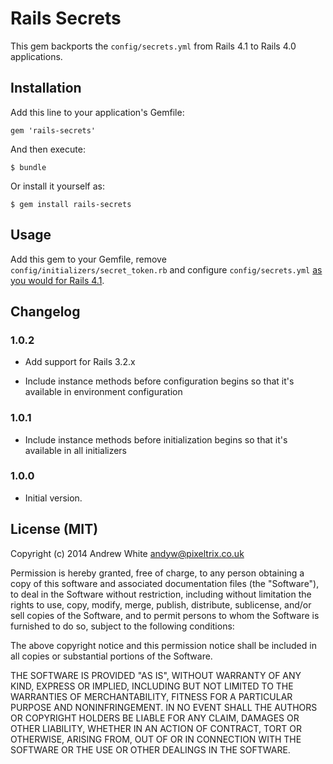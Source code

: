 # Rails Secrets

This gem backports the `config/secrets.yml` from Rails 4.1 to Rails 4.0 applications.

## Installation

Add this line to your application's Gemfile:

    gem 'rails-secrets'

And then execute:

    $ bundle

Or install it yourself as:

    $ gem install rails-secrets

## Usage

Add this gem to your Gemfile, remove `config/initializers/secret_token.rb` and configure `config/secrets.yml` [as you would for Rails 4.1][1].

## Changelog

### 1.0.2

* Add support for Rails 3.2.x

* Include instance methods before configuration begins so that it's available in environment configuration

### 1.0.1

* Include instance methods before initialization begins so that it's available in all initializers

### 1.0.0

* Initial version.

## License (MIT)

Copyright (c) 2014 Andrew White <andyw@pixeltrix.co.uk>

Permission is hereby granted, free of charge, to any person obtaining
a copy of this software and associated documentation files (the
"Software"), to deal in the Software without restriction, including
without limitation the rights to use, copy, modify, merge, publish,
distribute, sublicense, and/or sell copies of the Software, and to
permit persons to whom the Software is furnished to do so, subject to
the following conditions:

The above copyright notice and this permission notice shall be
included in all copies or substantial portions of the Software.

THE SOFTWARE IS PROVIDED "AS IS", WITHOUT WARRANTY OF ANY KIND,
EXPRESS OR IMPLIED, INCLUDING BUT NOT LIMITED TO THE WARRANTIES OF
MERCHANTABILITY, FITNESS FOR A PARTICULAR PURPOSE AND
NONINFRINGEMENT. IN NO EVENT SHALL THE AUTHORS OR COPYRIGHT HOLDERS BE
LIABLE FOR ANY CLAIM, DAMAGES OR OTHER LIABILITY, WHETHER IN AN ACTION
OF CONTRACT, TORT OR OTHERWISE, ARISING FROM, OUT OF OR IN CONNECTION
WITH THE SOFTWARE OR THE USE OR OTHER DEALINGS IN THE SOFTWARE.

[1]: http://edgeguides.rubyonrails.org/upgrading_ruby_on_rails.html#config-secrets-yml